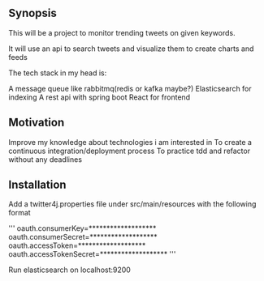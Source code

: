 ## Synopsis
This will be a project to monitor trending tweets on given keywords.

It will use an api to search tweets and visualize them to create charts and feeds

The tech stack in my head is:

A message queue like rabbitmq(redis or kafka maybe?)
Elasticsearch for indexing
A rest api with spring boot
React for frontend

## Motivation
Improve my knowledge about technologies i am interested in
To create a continuous integration/deployment process
To practice tdd and refactor without any deadlines

## Installation

Add a twitter4j.properties file under src/main/resources with the following format

'''
oauth.consumerKey=*******************
oauth.consumerSecret=*******************
oauth.accessToken=*******************
oauth.accessTokenSecret=*******************
'''

Run elasticsearch on localhost:9200

